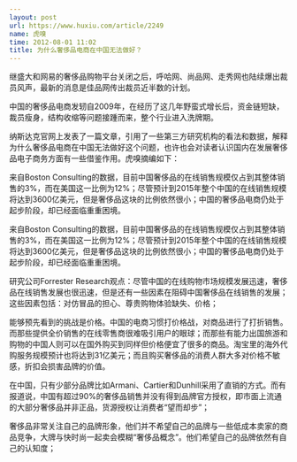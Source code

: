 ```yaml
---
layout: post
url: https://www.huxiu.com/article/2249
name: 虎嗅
time: 2012-08-01 11:02
title: 为什么奢侈品电商在中国无法做好？
---
```

继盛大和网易的奢侈品购物平台关闭之后，呼哈网、尚品网、走秀网也陆续爆出裁员风声，最新的消息是佳品网传出裁员近半数的计划。

中国的奢侈品电商发轫自2009年，在经历了这几年野蛮式增长后，资金链短缺，裁员瘦身，结构收缩等问题接踵而来，整个行业进入洗牌期。

纳斯达克官网上发表了一篇文章，引用了一些第三方研究机构的看法和数据，解释为什么奢侈品电商在中国无法做好这个问题，也许也会对读者认识国内在发展奢侈品电子商务方面有一些借鉴作用。虎嗅摘编如下：

来自Boston Consulting的数据，目前中国奢侈品的在线销售规模仅占到其整体销售的3%，而在美国这一比例为12%；尽管预计到2015年整个中国的在线销售规模将达到3600亿美元，但是奢侈品这块的比例依然很小；中国的奢侈品电商仍处于起步阶段，却已经面临重重困境。

来自Boston Consulting的数据，目前中国奢侈品的在线销售规模仅占到其整体销售的3%，而在美国这一比例为12%；尽管预计到2015年整个中国的在线销售规模将达到3600亿美元，但是奢侈品这块的比例依然很小；中国的奢侈品电商仍处于起步阶段，却已经面临重重困境。

研究公司Forrester Research观点：尽管中国的在线购物市场规模发展迅速，奢侈品在线销售发展也很迅速，但是还有一些因素在阻碍中国奢侈品在线销售的发展；这些因素包括：对仿冒品的担心、尊贵购物体验缺失、价格；

能够预先看到的挑战是价格。中国的电商习惯打价格战，对商品进行了打折销售。而那些提供全价销售的在线零售商很难吸引用户的眼球；而那些有能力出国旅游和购物的中国人则可以在国外购买到同样但价格便宜了很多的商品。淘宝里的海外代购服务规模预计也将达到31亿美元；而且购买奢侈品的消费人群大多对价格不敏感，折扣会损害品牌的价值。

在中国，只有少部分品牌比如Armani、Cartier和Dunhill采用了直销的方式。而有报道说，中国有超过90%的奢侈品销售并没有得到品牌官方授权，即市面上流通的大部分奢侈品并非正品，货源授权让消费者“望而却步”；

奢侈品非常关注自己的品牌形象，他们并不希望自己的品牌与一些低成本卖家的商品竞争，大牌与快时尚一起卖会模糊“奢侈品概念”。他们希望自己的品牌依然有自己的认知度；

